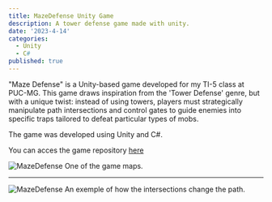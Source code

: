 ```yaml
---
title: MazeDefense Unity Game
description: A tower defense game made with unity.
date: '2023-4-14'
categories:
  - Unity
  - C#
published: true
---
```


"Maze Defense" is a Unity-based game developed for my TI-5 class at PUC-MG. This game draws inspiration from the 'Tower Defense' genre, but with a unique twist: instead of using towers, players must strategically manipulate path intersections and control gates to guide enemies into specific traps tailored to defeat particular types of mobs.

The game was developed using Unity and C#.

You can acces the game repository [here](https://github.com/mmarcolino/MazeDefense)

![MazeDefense](md-map.jpeg)
One of the game maps.

---

![MazeDefense](md-path.gif)
An exemple of how the intersections change the path.